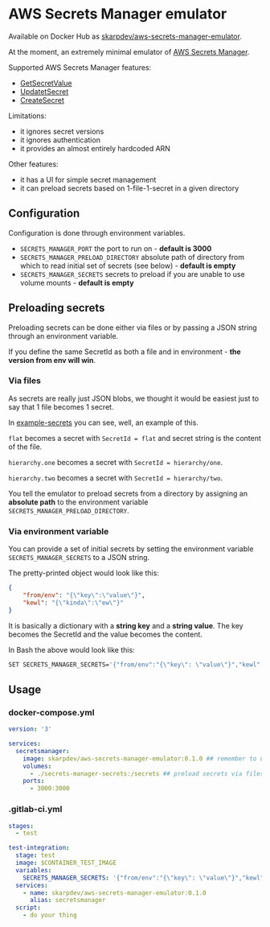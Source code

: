 # AWS Secrets Manager emulator

Available on Docker Hub as [skarpdev/aws-secrets-manager-emulator](https://hub.docker.com/r/skarpdev/aws-secrets-manager-emulator/).

At the moment, an extremely minimal emulator of [AWS Secrets Manager](https://aws.amazon.com/secrets-manager/).

Supported AWS Secrets Manager features:
- [GetSecretValue](https://docs.aws.amazon.com/secretsmanager/latest/apireference/API_GetSecretValue.html)
- [UpdatetSecret](https://docs.aws.amazon.com/secretsmanager/latest/apireference/API_UpdateSecret.html)
- [CreateSecret](https://docs.aws.amazon.com/secretsmanager/latest/apireference/API_CreateSecret.html)

Limitations:
- it ignores secret versions
- it ignores authentication
- it provides an almost entirely hardcoded ARN

Other features:
- it has a UI for simple secret management
- it can preload secrets based on 1-file-1-secret in a given directory


## Configuration

Configuration is done through environment variables.

- `SECRETS_MANAGER_PORT` the port to run on - **default is 3000**
- `SECRETS_MANAGER_PRELOAD_DIRECTORY` absolute path of directory from which to read initial set of secrets (see below) - **default is empty**
- `SECRETS_MANAGER_SECRETS` secrets to preload if you are unable to use volume mounts - **default is empty**


## Preloading secrets

Preloading secrets can be done either via files or by passing a JSON string through an environment variable.

If you define the same SecretId as both a file and in environment - **the version from env will win**.


### Via files

As secrets are really just JSON blobs, we thought it would be easiest just to say that 1 file becomes 1 secret.

In [example-secrets](./example-secrets) you can see, well, an example of this.

`flat` becomes a secret with `SecretId = flat` and secret string is the content of the file.

`hierarchy.one` becomes a secret with `SecretId = hierarchy/one`.

`hierarchy.two` becomes a secret with `SecretId = hierarchy/two`.

You tell the emulator to preload secrets from a directory by assigning an **absolute path** to the environment variable `SECRETS_MANAGER_PRELOAD_DIRECTORY`.


### Via environment variable

You can provide a set of initial secrets by setting the environment variable `SECRETS_MANAGER_SECRETS` to a JSON string.

The pretty-printed object would look like this:

```json
{
    "from/env": "{\"key\":\"value\"}",
    "kewl": "{\"kinda\":\"ew\"}"
}
```

It is basically a dictionary with a **string key** and a **string value**. The key becomes the SecretId and the value becomes the content.

In Bash the above would look like this:

```bash
SET SECRETS_MANAGER_SECRETS='{"from/env":"{\"key\": \"value\"}","kewl":"{\"kinda\":\"ew\"}"}'
```

## Usage

### docker-compose.yml

```yaml
version: '3'

services:
  secretsmanager:
    image: skarpdev/aws-secrets-manager-emulator:0.1.0 ## remember to update the version
    volumes:
      - ./secrets-manager-secrets:/secrets ## preload secrets via files
    ports:
      - 3000:3000
```


### .gitlab-ci.yml

```yaml
stages:
  - test

test-integration:
  stage: test
  image: $CONTAINER_TEST_IMAGE
  variables:
    SECRETS_MANAGER_SECRETS: '{"from/env":"{\"key\": \"value\"}","kewl":"{\"kinda\":\"ew\"}"}'
  services:
    - name: skarpdev/aws-secrets-manager-emulator:0.1.0
      alias: secretsmanager
  script:
    - do your thing
```
